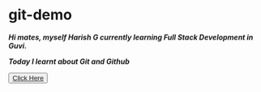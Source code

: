 # git-demo

***Hi mates, myself Harish G currently learning Full Stack Development in Guvi.***

***Today I learnt about Git and Github***

<button target="blank">[Click Here](https://www.google.com)</button>